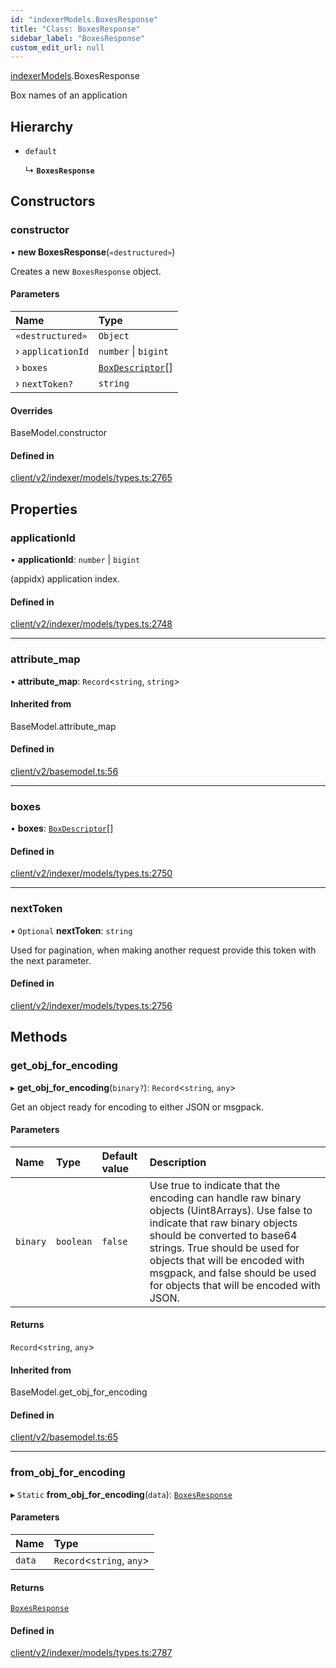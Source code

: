 ```yaml
---
id: "indexerModels.BoxesResponse"
title: "Class: BoxesResponse"
sidebar_label: "BoxesResponse"
custom_edit_url: null
---
```


[indexerModels](../namespaces/erModels).BoxesResponse

Box names of an application

## Hierarchy

- `default`

  ↳ **`BoxesResponse`**

## Constructors

### constructor

• **new BoxesResponse**(`«destructured»`)

Creates a new `BoxesResponse` object.

#### Parameters

| Name | Type |
| :------ | :------ |
| `«destructured»` | `Object` |
| › `applicationId` | `number` \| `bigint` |
| › `boxes` | [`BoxDescriptor`](erModels.BoxDescriptor)[] |
| › `nextToken?` | `string` |

#### Overrides

BaseModel.constructor

#### Defined in

[client/v2/indexer/models/types.ts:2765](https://github.com/joe-p/js-algorand-sdk/blob/6a3021f/src/client/v2/indexer/models/types.ts#L2765)

## Properties

### applicationId

• **applicationId**: `number` \| `bigint`

(appidx) application index.

#### Defined in

[client/v2/indexer/models/types.ts:2748](https://github.com/joe-p/js-algorand-sdk/blob/6a3021f/src/client/v2/indexer/models/types.ts#L2748)

___

### attribute\_map

• **attribute\_map**: `Record`<`string`, `string`\>

#### Inherited from

BaseModel.attribute\_map

#### Defined in

[client/v2/basemodel.ts:56](https://github.com/joe-p/js-algorand-sdk/blob/6a3021f/src/client/v2/basemodel.ts#L56)

___

### boxes

• **boxes**: [`BoxDescriptor`](erModels.BoxDescriptor)[]

#### Defined in

[client/v2/indexer/models/types.ts:2750](https://github.com/joe-p/js-algorand-sdk/blob/6a3021f/src/client/v2/indexer/models/types.ts#L2750)

___

### nextToken

• `Optional` **nextToken**: `string`

Used for pagination, when making another request provide this token with the
next parameter.

#### Defined in

[client/v2/indexer/models/types.ts:2756](https://github.com/joe-p/js-algorand-sdk/blob/6a3021f/src/client/v2/indexer/models/types.ts#L2756)

## Methods

### get\_obj\_for\_encoding

▸ **get_obj_for_encoding**(`binary?`): `Record`<`string`, `any`\>

Get an object ready for encoding to either JSON or msgpack.

#### Parameters

| Name | Type | Default value | Description |
| :------ | :------ | :------ | :------ |
| `binary` | `boolean` | `false` | Use true to indicate that the encoding can handle raw binary objects (Uint8Arrays). Use false to indicate that raw binary objects should be converted to base64 strings. True should be used for objects that will be encoded with msgpack, and false should be used for objects that will be encoded with JSON. |

#### Returns

`Record`<`string`, `any`\>

#### Inherited from

BaseModel.get\_obj\_for\_encoding

#### Defined in

[client/v2/basemodel.ts:65](https://github.com/joe-p/js-algorand-sdk/blob/6a3021f/src/client/v2/basemodel.ts#L65)

___

### from\_obj\_for\_encoding

▸ `Static` **from_obj_for_encoding**(`data`): [`BoxesResponse`](erModels.BoxesResponse)

#### Parameters

| Name | Type |
| :------ | :------ |
| `data` | `Record`<`string`, `any`\> |

#### Returns

[`BoxesResponse`](erModels.BoxesResponse)

#### Defined in

[client/v2/indexer/models/types.ts:2787](https://github.com/joe-p/js-algorand-sdk/blob/6a3021f/src/client/v2/indexer/models/types.ts#L2787)
